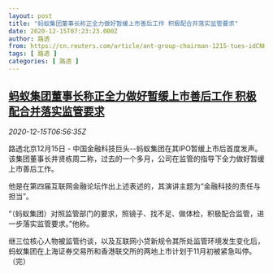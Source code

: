 ```yaml
---
layout: post
title: "蚂蚁集团董事长称正全力做好暂缓上市善后工作 积极配合并落实监管要求"
date: 2020-12-15T07:23:23.000Z
author: 路透
from: https://cn.reuters.com/article/ant-group-chairman-1215-tues-idCNKBS28P0M7
tags: [ 路透 ]
categories: [ 路透 ]
---
```

<!--1608017003000-->
[蚂蚁集团董事长称正全力做好暂缓上市善后工作 积极配合并落实监管要求](https://cn.reuters.com/article/ant-group-chairman-1215-tues-idCNKBS28P0M7)
------

<div>
<div><i>2020-12-15T06:56:35Z</i></div><p>路透北京12月15日 - 中国金融科技巨头--蚂蚁集团在其IPO暂缓上市后首度发声。该集团董事长井贤栋周二称，过去的一个多月，公司在监管的指导下全力做好暂缓上市善后工作。</p><p>他是在第四届互联网金融论坛作出上述表述的，其演讲主题为“金融科技的责任与担当”。</p><p>“（蚂蚁集团）对照监管部门的要求，照镜子、找不足、做体检，积极配合监管，进一步落实监管要求。”他称。</p><p>继三位核心人物被监管约谈，以及互联网小贷新规令其所处监管环境发生变化后，蚂蚁集团在上海证券交易所和香港联交所的两地上市计划于11月初被紧急叫停。（完）</p>
</div>
